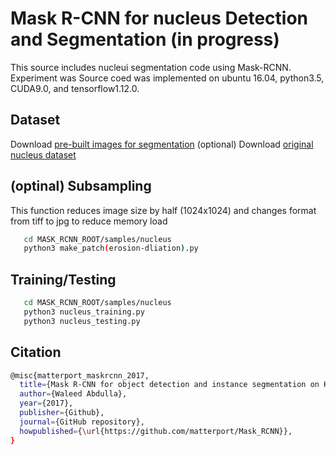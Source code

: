 # Mask R-CNN for nucleus Detection and Segmentation (in progress)

This source includes nucleui segmentation code using Mask-RCNN.
Experiment was
Source coed was implemented on ubuntu 16.04, python3.5, CUDA9.0, and tensorflow1.12.0.

## Dataset

Download [pre-built images for segmentation](https://drive.google.com/file/d/1uF_hxZJZTh8eWSwYuCP8gMGQw3ZxYEwD/view?usp=sharing)
(optional) Download [original nucleus dataset](http://andrewjanowczyk.com/wp-static/nuclei.tgz)


## (optinal) Subsampling
This function reduces image size by half (1024x1024) and changes format from tiff to jpg to reduce memory load
```bash
   cd MASK_RCNN_ROOT/samples/nucleus
   python3 make_patch(erosion-dliation).py
```

## Training/Testing  
```bash
   cd MASK_RCNN_ROOT/samples/nucleus
   python3 nucleus_training.py
   python3 nucleus_testing.py
```

## Citation

```bash
@misc{matterport_maskrcnn_2017,
  title={Mask R-CNN for object detection and instance segmentation on Keras and TensorFlow},
  author={Waleed Abdulla},
  year={2017},
  publisher={Github},
  journal={GitHub repository},
  howpublished={\url{https://github.com/matterport/Mask_RCNN}},
}

```
